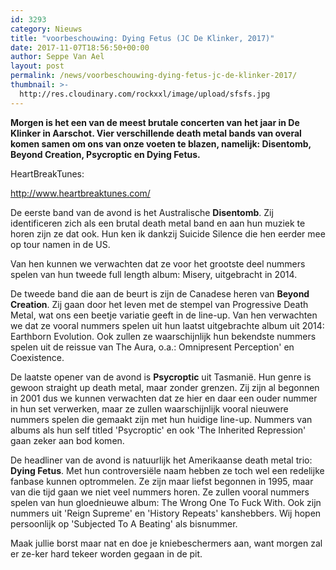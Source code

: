 ```yaml
---
id: 3293
category: Nieuws
title: "voorbeschouwing: Dying Fetus (JC De Klinker, 2017)"
date: 2017-11-07T18:56:50+00:00
author: Seppe Van Ael
layout: post
permalink: /news/voorbeschouwing-dying-fetus-jc-de-klinker-2017/
thumbnail: >-
  http://res.cloudinary.com/rockxxl/image/upload/sfsfs.jpg
---
```

**Morgen is het een van de meest brutale concerten van het jaar in De Klinker in Aarschot. Vier verschillende death metal bands van overal komen samen om ons van onze voeten te blazen, namelijk: Disentomb, Beyond Creation, Psycroptic en Dying Fetus.**

HeartBreakTunes:

http://www.heartbreaktunes.com/

De eerste band van de avond is het Australische **Disentomb**. Zij identificeren zich als een brutal death metal band en aan hun muziek te horen zijn ze dat ook. Hun ken ik dankzij Suicide Silence die hen eerder mee op tour namen in de US.

Van hen kunnen we verwachten dat ze voor het grootste deel nummers spelen van hun tweede full length album: Misery, uitgebracht in 2014.



De tweede band die aan de beurt is zijn de Canadese heren van **Beyond Creation**. Zij gaan door het leven met de stempel van Progressive Death Metal, wat ons een beetje variatie geeft in de line-up. Van hen verwachten we dat ze vooral nummers spelen uit hun laatst uitgebrachte album uit 2014: Earthborn Evolution. Ook zullen ze waarschijnlijk hun bekendste nummers spelen uit de reissue van The Aura, o.a.: Omnipresent Perception' en Coexistence.



De laatste opener van de avond is **Psycroptic** uit Tasmanië. Hun genre is gewoon straight up death metal, maar zonder grenzen. Zij zijn al begonnen in 2001 dus we kunnen verwachten dat ze hier en daar een ouder nummer in hun set verwerken, maar ze zullen waarschijnlijk vooral nieuwere nummers spelen die gemaakt zijn met hun huidige line-up. Nummers van albums als hun self titled 'Psycroptic' en ook 'The Inherited Repression' gaan zeker aan bod komen.



De headliner van de avond is natuurlijk het Amerikaanse death metal trio: **Dying Fetus**. Met hun controversiële naam hebben ze toch wel een redelijke fanbase kunnen optrommelen. Ze zijn maar liefst begonnen in 1995, maar van die tijd gaan we niet veel nummers horen. Ze zullen vooral nummers spelen van hun gloednieuwe album: The Wrong One To Fuck With. Ook zijn nummers uit 'Reign Supreme' en 'History Repeats' kanshebbers. Wij hopen persoonlijk op 'Subjected To A Beating' als bisnummer.



Maak jullie borst maar nat en doe je kniebeschermers aan, want morgen zal er ze-ker hard tekeer worden gegaan in de pit.
